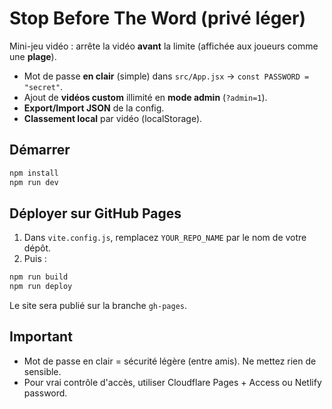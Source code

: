 # Stop Before The Word (privé léger)

Mini-jeu vidéo : arrête la vidéo **avant** la limite (affichée aux joueurs comme une **plage**).

- Mot de passe **en clair** (simple) dans `src/App.jsx` → `const PASSWORD = "secret"`.
- Ajout de **vidéos custom** illimité en **mode admin** (`?admin=1`).
- **Export/Import JSON** de la config.
- **Classement local** par vidéo (localStorage).

## Démarrer

```bash
npm install
npm run dev
```

## Déployer sur GitHub Pages

1. Dans `vite.config.js`, remplacez `YOUR_REPO_NAME` par le nom de votre dépôt.
2. Puis :
```bash
npm run build
npm run deploy
```
Le site sera publié sur la branche `gh-pages`.

## Important
- Mot de passe en clair = sécurité légère (entre amis). Ne mettez rien de sensible.
- Pour vrai contrôle d'accès, utiliser Cloudflare Pages + Access ou Netlify password.
